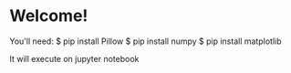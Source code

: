 # Welcome!
You'll need:
$ pip install Pillow
$ pip install numpy
$ pip install matplotlib 

It will execute on jupyter notebook
